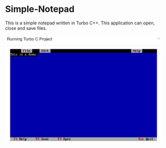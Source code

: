 # Simple-Notepad
This is a simple notepad written in Turbo C++. This application can open, close and save files.

<p align = "center">
  <img src = "https://github.com/mandanaGh/Simple-Notepad/blob/main/images/notepad.jpg" width = "600" />
  </p>
